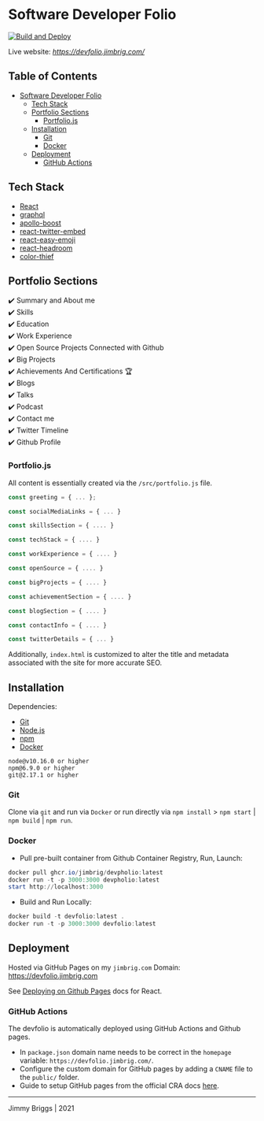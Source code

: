# Software Developer Folio

[![Build and Deploy](https://github.com/jimbrig/devpholio/actions/workflows/deploy.yml/badge.svg)](https://github.com/jimbrig/devpholio/actions/workflows/deploy.yml)

Live website: *<https://devfolio.jimbrig.com/>*

<!-- START doctoc generated TOC -->

## Table of Contents

- [Software Developer Folio](#software-developer-folio)
  - [Tech Stack](#tech-stack)
  - [Portfolio Sections](#portfolio-sections)
    - [Portfolio.js](#portfoliojs)
  - [Installation](#installation)
    - [Git](#git)
    - [Docker](#docker)
  - [Deployment](#deployment)
    - [GitHub Actions](#github-actions)

<!-- END doctoc generated TOC please keep comment here to allow auto update -->

## Tech Stack

- [React](https://reactjs.org/)
- [graphql](https://graphql.org/)
- [apollo-boost](https://www.apollographql.com/docs/react/get-started/)
- [react-twitter-embed](https://github.com/saurabhnemade/react-twitter-embed)
- [react-easy-emoji](https://github.com/appfigures/react-easy-emoji)
- [react-headroom](https://github.com/KyleAMathews/react-headroom)
- [color-thief](https://github.com/lokesh/color-thief)

## Portfolio Sections

✔️ Summary and About me\
✔️ Skills\
✔️ Education\
✔️ Work Experience\
✔️ Open Source Projects Connected with Github\
✔️ Big Projects\
✔️ Achievements And Certifications 🏆\
✔️ Blogs\
✔️ Talks\
✔️ Podcast\
✔️ Contact me\
✔️ Twitter Timeline\
✔️ Github Profile

### Portfolio.js

All content is essentially created via the `/src/portfolio.js` file.

```javascript
const greeting = { ... };

const socialMediaLinks = { ... }

const skillsSection = { .... }

const techStack = { .... }

const workExperience = { .... }

const openSource = { .... }

const bigProjects = { .... }

const achievementSection = { .... }

const blogSection = { .... }

const contactInfo = { .... }

const twitterDetails = { ... }
```

Additionally, `index.html` is customized to alter the title and metadata associated with the site for more accurate SEO.

## Installation

Dependencies:

- [Git](https://git-scm.com)
- [Node.js](https://nodejs.org/en/download/)
- [npm](http://npmjs.com)
- [Docker](https://www.docker.com/products/docker-desktop)

```
node@v10.16.0 or higher
npm@6.9.0 or higher
git@2.17.1 or higher
```

### Git

Clone via `git` and run via `Docker` or run directly via `npm install` > `npm start` | `npm build` | `npm run`.

### Docker

- Pull pre-built container from Github Container Registry, Run, Launch:

```powershell
docker pull ghcr.io/jimbrig/devpholio:latest
docker run -t -p 3000:3000 devpholio:latest
start http://localhost:3000
```

- Build and Run Locally:

```powershell
docker build -t devfolio:latest .
docker run -t -p 3000:3000 devfolio:latest
```

## Deployment

Hosted via GitHub Pages on my `jimbrig.com` Domain: https://devfolio.jimbrig.com

See [Deploying on Github Pages](https://create-react-app.dev/docs/deployment/#github-pages) docs for React.

### GitHub Actions

The devfolio is automatically deployed using GitHub Actions and Github pages.

- In `package.json` domain name needs to be correct in the `homepage` variable: `https://devfolio.jimbrig.com/`.
- Configure the custom domain for GitHub pages by adding a `CNAME` file to the `public/` folder.
- Guide to setup GitHub pages from the official CRA docs [here](https://create-react-app.dev/docs/deployment/#github-pages).


***

Jimmy Briggs | 2021

